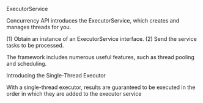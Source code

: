 ExecutorService

Concurrency API introduces the ExecutorService, which creates and manages threads for you. 

(1) Obtain an instance of an ExecutorService interface.
(2) Send the service tasks to be processed. 

The framework includes numerous useful features, such as thread pooling and scheduling.

Introducing the Single-Thread Executor

With a single-thread executor, results are guaranteed to be executed in the order in which
they are added to the executor service